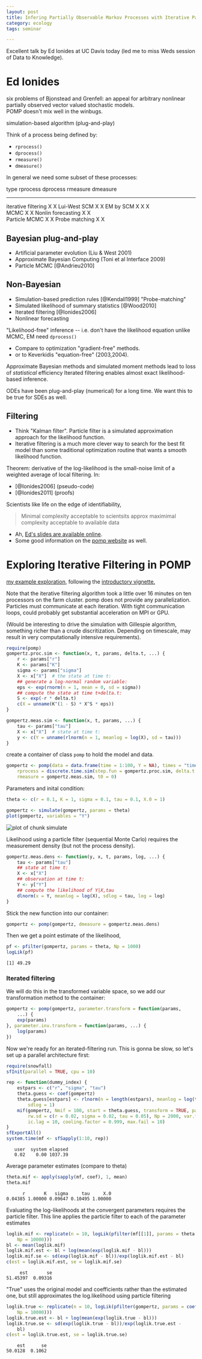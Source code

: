 ```yaml
---
layout: post
title: Infering Partially Observable Markov Processes with Iterative Particle Filtering 
category: ecology
tags: seminar

---
```



Excellent talk by Ed Ionides at UC Davis today (led me to miss Weds session of Data to Knowledge).  


Ed Ionides
=========
six problems of Bjonstead and Grenfell: an appeal for arbitrary nonlinear partially observed vector valued stochastic models.  
POMP doesn't mix well in the winbugs.

simulation-based algorithm (plug-and-play)

Think of a process being defined by:

- `rprocess()`
- `dprocess()`
- `rmeasure()`
- `dmeasure()`

In general we need some subset of these processes: 

type                 rprocess  dprocess  rmeasure  dmeasure
----------------     -------   --------  --------  -------
iterative filtering     X                            X 
Lui-West SCM            X                            X
EM by SCM               X         X                  X  
MCMC                              X                  X
Nonlin forecasting      X                    X          
Particle MCMC           X                            X
Probe matching          X                    X    


Bayesian plug-and-play
---------------------

- Artificial parameter evolution (Liu & West 2001)
- Approximate Bayesian Computing (Toni et al Interface 2009)
- Particle MCMC [@Andrieu2010] 

Non-Bayesian 
------------

- Simulation-based prediction rules [@Kendall1999] "Probe-matching"
- Simulated likelihood of summary statistics [@Wood2010]
- Iterated filtering [@Ionides2006]
- Nonlinear forecasting 

"Likelihood-free" inference -- i.e. don't have the likelihood equation 
unlike MCMC, EM need `dprocess()`

- Compare to optimization "gradient-free" methods.
- or to Keverkidis "equation-free" (2003,2004). 

Approximate Bayesian methods and simulated moment methods lead to loss of *statistical* efficiency
Iterated filtering enables almost exact likelihood-based inference.  

ODEs have been plug-and-play (numerical) for a long time.  We want this to be true for SDEs as well.  



Filtering
--------

- Think "Kalman filter".  Particle filter is a simulated approximation approach for the likelihood function.
- Iterative filtering is a much more clever way to search for the best fit model than some traditional optimization routine that wants a smooth likelihood function. 

Theorem: derivative of the log-likelihood is the small-noise limit of a weighted average of local filtering. In:

- [@Ionides2006] (pseudo-code)
- [@Ionides2011] (proofs)




Scientists like life on the edge of identifiability,
> Minimal complexity acceptable to scientsits approx maximimal complexity acceptable to available data

- Ah, [Ed's slides are available online](http://www.stat.lsa.umich.edu/~ionides/pubs/davis12.pdf). 
- Some good information on the [pomp website](http://pomp.r-forge.r-project.org/) as well.

Exploring Iterative Filtering in POMP
=====================================

[my example exploration](https://github.com/cboettig/populationdynamics/blob/497d4ce4c401833464ccaff6edd518133f4e9b0c/inst/examples/pomp_explore.md), following the [introductory vignette.](http://cran.at.r-project.org/web/packages/pomp/vignettes/intro_to_pomp.pdf) 


Note that the iterative filtering algorithm took a little over 16 minutes on ten processors on the farm cluster.  pomp does not provide any parallelization.  Particles must communicate at each iteration.  With tight communication loops, could probably get substantial acceleration on MPI or GPU.  


(Would be interesting to drive the simulation with Gillespie algorithm, something richer than a crude discritization.  Depending on timescale, may result in very computationally intensive requirements).  


```r
require(pomp)
gompertz.proc.sim <- function(x, t, params, delta.t, ...) {
    r <- params["r"]
    K <- params["K"]
    sigma <- params["sigma"]
    X <- x["X"]  # the state at time t:
    ## generate a log-normal random variable:
    eps <- exp(rnorm(n = 1, mean = 0, sd = sigma))
    ## compute the state at time t+delta.t:
    S <- exp(-r * delta.t)
    c(X = unname(K^(1 - S) * X^S * eps))
}
```







```r
gompertz.meas.sim <- function(x, t, params, ...) {
    tau <- params["tau"]
    X <- x["X"]  # state at time t:
    y <- c(Y = unname(rlnorm(n = 1, meanlog = log(X), sd = tau)))
}
```




create a container of class `pomp` to hold the model and data.



```r
gompertz <- pomp(data = data.frame(time = 1:100, Y = NA), times = "time", 
    rprocess = discrete.time.sim(step.fun = gompertz.proc.sim, delta.t = 1), 
    rmeasure = gompertz.meas.sim, t0 = 0)
```




Parameters and  inital condition:



```r
theta <- c(r = 0.1, K = 1, sigma = 0.1, tau = 0.1, X.0 = 1)
```


```r
gompertz <- simulate(gompertz, params = theta)
plot(gompertz, variables = "Y")
```

![plot of chunk simulate](http://farm9.staticflickr.com/8012/7168130004_62bc33148d_o.png) 

Likelihood using a particle filter (sequential Monte Carlo) requires the measurement density (but not the process density).  

```r
gompertz.meas.dens <- function(y, x, t, params, log, ...) {
    tau <- params["tau"]
    ## state at time t:
    X <- x["X"]
    ## observation at time t:
    Y <- y["Y"]
    ## compute the likelihood of Y|X,tau
    dlnorm(x = Y, meanlog = log(X), sdlog = tau, log = log)
}
```

Stick the new function into our container:



```r
gompertz <- pomp(gompertz, dmeasure = gompertz.meas.dens)
```

Then we get a point estimate of the likelihood,

```r
pf <- pfilter(gompertz, params = theta, Np = 1000)
logLik(pf)
```

```
[1] 49.29
```

### Iterated filtering

We will do this in the transformed variable space, so we add
our transformation method to the container:

```r
gompertz <- pomp(gompertz, parameter.transform = function(params, 
    ...) {
    exp(params)
}, parameter.inv.transform = function(params, ...) {
    log(params)
})
```



Now we're ready for an iterated-filtering run.  This is gonna be slow,
so let's set up a parallel architecture first:

```r
require(snowfall)
sfInit(parallel = TRUE, cpu = 10)
```

```r
rep <- function(dummy_index) {
    estpars <- c("r", "sigma", "tau")
    theta.guess <- coef(gompertz)
    theta.guess[estpars] <- rlnorm(n = length(estpars), meanlog = log(theta.guess[estpars]), 
        sdlog = 1)
    mif(gompertz, Nmif = 100, start = theta.guess, transform = TRUE, pars = estpars, 
        rw.sd = c(r = 0.02, sigma = 0.02, tau = 0.05), Np = 2000, var.factor = 4, 
        ic.lag = 10, cooling.factor = 0.999, max.fail = 10)
}
sfExportAll()
system.time(mf <- sfSapply(1:10, rep))
```



```
   user  system elapsed 
   0.02    0.00 1037.39 
```




Average parameter estimates (compare to theta)

```r
theta.mif <- apply(sapply(mf, coef), 1, mean)
theta.mif
```

```
      r       K   sigma     tau     X.0 
0.04385 1.00000 0.09647 0.10495 1.00000 
```

Evaluating the log-likelihoods at the convergent parameters requires the particle filter.  This line applies the particle filter to each of the parameter estimates

```r
loglik.mif <- replicate(n = 10, logLik(pfilter(mf[[1]], params = theta.mif, 
    Np = 10000)))
bl <- mean(loglik.mif)
loglik.mif.est <- bl + log(mean(exp(loglik.mif - bl)))
loglik.mif.se <- sd(exp(loglik.mif - bl))/exp(loglik.mif.est - bl)
c(est = loglik.mif.est, se = loglik.mif.se)
```
```
     est       se 
51.45397  0.09316 
```

"True" uses the original model and coefficients rather than the estimated one, but still approximates the log.likelihood using particle filtering 

```r
loglik.true <- replicate(n = 10, logLik(pfilter(gompertz, params = coef(gompertz), 
    Np = 10000)))
loglik.true.est <- bl + log(mean(exp(loglik.true - bl)))
loglik.true.se <- sd(exp(loglik.true - bl))/exp(loglik.true.est - 
    bl)
c(est = loglik.true.est, se = loglik.true.se)
```

```
    est      se 
50.0128  0.1062 
```












